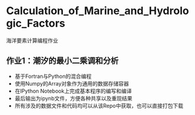 Calculation_of_Marine_and_Hydrologic_Factors
============================================

海洋要素计算编程作业

## 作业1：潮汐的最小二乘调和分析

- 基于Fortran与Python的混合编程
- 使用Numpy的Array对象作为通用的数据存储容器
- 在IPython Notebook上完成基本程序的编写和编译
- 最后输出为ipynb文件，方便各种共享以及重现结果
- 所有涉及的数据文件和代码均可以从该Repo中获取，也可以直接打包下载
